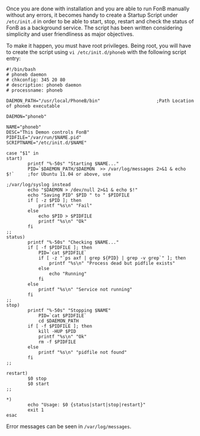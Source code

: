 Once you are done with installation and you are able to run FonB manually without any errors, it becomes handy to create a Startup Script under `/etc/init.d` in order to be able to start, stop, restart and check the status of FonB as a background service. The script has been written considering simplicity and user friendliness as major objectives.

To make it happen, you must have root privileges. Being root, you will have to create the script using `vi /etc/init.d/phoneb` with the following script entry:

```
#!/bin/bash
# phoneb daemon
# chkconfig: 345 20 80
# description: phoneb daemon
# processname: phoneb

DAEMON_PATH="/usr/local/PhoneB/bin"                     ;Path Location of phoneb executable

DAEMON="phoneb"

NAME="phoneb"
DESC="This Demon controls FonB"
PIDFILE="/var/run/$NAME.pid"
SCRIPTNAME="/etc/init.d/$NAME"

case "$1" in
start)
        printf "%-50s" "Starting $NAME..."
        PID=`$DAEMON_PATH/$DAEMON  >> /var/log/messages 2>&1 & echo $!`     ;for Ubuntu 11.04 or above, use
                                                                            ;/var/log/syslog instead
        echo "$DAEMON > /dev/null 2>&1 & echo $!"
        echo "Saving PID" $PID " to " $PIDFILE
        if [ -z $PID ]; then
            printf "%s\n" "Fail"
        else
            echo $PID > $PIDFILE
            printf "%s\n" "Ok"
        fi
;;
status)
        printf "%-50s" "Checking $NAME..."
        if [ -f $PIDFILE ]; then
            PID=`cat $PIDFILE`
            if [ -z "`ps axf | grep ${PID} | grep -v grep`" ]; then
                printf "%s\n" "Process dead but pidfile exists"
            else
                echo "Running"
            fi
        else
            printf "%s\n" "Service not running"
        fi
;;
stop)
        printf "%-50s" "Stopping $NAME"
            PID=`cat $PIDFILE`
            cd $DAEMON_PATH
        if [ -f $PIDFILE ]; then
            kill -HUP $PID
            printf "%s\n" "Ok"
            rm -f $PIDFILE
        else
            printf "%s\n" "pidfile not found"
        fi
;;

restart)
        $0 stop
        $0 start
;;

*)
        echo "Usage: $0 {status|start|stop|restart}"
        exit 1
esac
```
Error messages can be seen in `/var/log/messages`.
